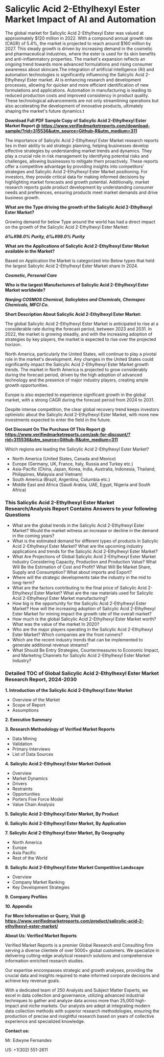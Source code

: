 <meta name="title" content="Global Salicylic Acid 2-Ethylhexyl Ester Market Impact of AI and Automation"><meta name="description" content="The global market for Salicylic Acid 2-Ethylhexyl Ester was valued at approximately $120 million in 2022. With a compound annual growth rate (CAGR) of 5.4%, the market is"><meta name="title" content="Salicylic Acid 2-Ethylhexyl Ester Market Size, Share, Scope, Trends, Growth, Opportunities, Analysis, Forecast"><h1>Salicylic Acid 2-Ethylhexyl Ester Market Impact of AI and Automation</h1>The global market for Salicylic Acid 2-Ethylhexyl Ester was valued at approximately $120 million in 2022. With a compound annual growth rate (CAGR) of 5.4%, the market is projected to reach around $160 million by 2027. This steady growth is driven by increasing demand in the cosmetic and pharmaceutical industries, where the ester is used for its skin benefits and anti-inflammatory properties. The market's expansion reflects an ongoing trend towards more advanced formulations and rising consumer awareness about skincare.The integration of artificial intelligence (AI) and automation technologies is significantly influencing the Salicylic Acid 2-Ethylhexyl Ester market. AI is enhancing research and development processes, allowing for quicker and more efficient identification of new formulations and applications. Automation in manufacturing is leading to reduced production costs and improved consistency in product quality. These technological advancements are not only streamlining operations but also accelerating the development of innovative products, ultimately shaping the market's future dynamics.t</p><p id="" class=""><strong>Download Full PDF Sample Copy of Salicylic Acid 2-Ethylhexyl Ester Market Report @ <a href="https://www.verifiedmarketreports.com/download-sample/?rid=315536&utm_source=Github-R&utm_medium=311" target="_blank">https://www.verifiedmarketreports.com/download-sample/?rid=315536&utm_source=Github-R&utm_medium=311</a></strong></p><p>The importance of&nbsp;Salicylic Acid 2-Ethylhexyl Ester Market research reports lies in their ability to aid strategic planning, helping businesses develop effective strategies by understanding market trends and dynamics. They play a crucial role in risk management by identifying potential risks and challenges, allowing businesses to mitigate them proactively. These reports offer a competitive advantage by providing insights into competitors' strategies and Salicylic Acid 2-Ethylhexyl Ester Market positioning. For investors, they provide critical data for making informed decisions by highlighting market forecasts and growth potential. Additionally, market research reports guide product development by understanding consumer needs and preferences, ensuring products meet market demands and drive business growth.</p><p><strong>What are the&nbsp;Type driving the growth of the Salicylic Acid 2-Ethylhexyl Ester Market?</strong></p><p id="" class="">Growing demand for below Type around the world has had a direct impact on the growth of the Salicylic Acid 2-Ethylhexyl Ester Market:</p><em><strong>â‰¥98.0% Purity, â‰¥99.0% Purity</strong></em></p><strong>What are the&nbsp;Applications&nbsp;of Salicylic Acid 2-Ethylhexyl Ester Market available in the Market?</strong></p><p id="" class="">Based on Application the Market is categorized into Below types that held the largest Salicylic Acid 2-Ethylhexyl Ester Market share In 2024.</p><em><strong>Cosmetic, Personal Care</strong></em></p><strong>Who is the largest Manufacturers of Salicylic Acid 2-Ethylhexyl Ester Market worldwide?</strong></p><p><em><strong>Nanjing COSMOS Chemical, Salicylates and Chemicals, Chemspec Chemicals, MFCI Co.</strong></em></p><p id="" class=""><strong>Short Description About Salicylic Acid 2-Ethylhexyl Ester Market:</strong></p><p>The global Salicylic Acid 2-Ethylhexyl Ester Market is anticipated to rise at a considerable rate during the forecast period, between 2023 and 2031. In 2022, the market is growing steadily, and with the increasing adoption of strategies by key players, the market is expected to rise over the projected horizon.</p><p>North America, particularly the United States, will continue to play a pivotal role in the market's development. Any changes in the United States could significantly impact the Salicylic Acid 2-Ethylhexyl Ester Market growth trends. The market in North America is projected to grow considerably during the forecast period, driven by the high adoption of advanced technology and the presence of major industry players, creating ample growth opportunities.</p><p>Europe is also expected to experience significant growth in the global market, with a strong CAGR during the forecast period from 2024 to 2031.</p><p>Despite intense competition, the clear global recovery trend keeps investors optimistic about the Salicylic Acid 2-Ethylhexyl Ester Market, with more new investments expected to enter the field in the future.</p><p id="" class=""><strong>Get Discount On The Purchase Of This Report @ <a href="https://www.verifiedmarketreports.com/ask-for-discount/?rid=315536&utm_source=Github-R&utm_medium=311" target="_blank">https://www.verifiedmarketreports.com/ask-for-discount/?rid=315536&utm_source=Github-R&utm_medium=311</a></strong></p>Which regions are leading the Salicylic Acid 2-Ethylhexyl Ester Market?</p><ul><li>North America (United States, Canada and Mexico)</li><li>Europe (Germany, UK, France, Italy, Russia and Turkey etc.)</li><li>Asia-Pacific (China, Japan, Korea, India, Australia, Indonesia, Thailand, Philippines, Malaysia and Vietnam)</li><li>South America (Brazil, Argentina, Columbia etc.)</li><li>Middle East and Africa (Saudi Arabia, UAE, Egypt, Nigeria and South Africa)</li></ul><h3 id="" class="">This Salicylic Acid 2-Ethylhexyl Ester Market Research/Analysis Report Contains Answers to your following Questions</h3><ul><li>What are the global trends in the Salicylic Acid 2-Ethylhexyl Ester Market? Would the market witness an increase or decline in the demand in the coming years?</li><li>What is the estimated demand for different types of products in Salicylic Acid 2-Ethylhexyl Ester Market? What are the upcoming industry applications and trends for the Salicylic Acid 2-Ethylhexyl Ester Market?</li><li>What Are Projections of Global Salicylic Acid 2-Ethylhexyl Ester Market Industry Considering Capacity, Production and Production Value? What Will Be the Estimation of Cost and Profit? What Will Be Market Share, Supply and Consumption? What about imports and Export?</li><li>Where will the strategic developments take the industry in the mid to long-term?</li><li>What are the factors contributing to the final price of Salicylic Acid 2-Ethylhexyl Ester Market? What are the raw materials used for Salicylic Acid 2-Ethylhexyl Ester Market manufacturing?</li><li>How big is the opportunity for the Salicylic Acid 2-Ethylhexyl Ester Market? How will the increasing adoption of Salicylic Acid 2-Ethylhexyl Ester Market for mining impact the growth rate of the overall market?</li><li>How much is the global Salicylic Acid 2-Ethylhexyl Ester Market worth? What was the value of the market In 2020?</li><li>Who are the major players operating in the Salicylic Acid 2-Ethylhexyl Ester Market? Which companies are the front runners?</li><li>Which are the recent industry trends that can be implemented to generate additional revenue streams?</li><li>What Should Be Entry Strategies, Countermeasures to Economic Impact, and Marketing Channels for Salicylic Acid 2-Ethylhexyl Ester Market Industry?</li></ul><h3 id="" class="">Detailed TOC of Global Salicylic Acid 2-Ethylhexyl Ester Market Research Report, 2024-2030</h3><p id="" class=""><strong>1. Introduction of the Salicylic Acid 2-Ethylhexyl Ester Market</strong></p><ul><li>Overview of the Market</li><li>Scope of Report</li><li>Assumptions</li></ul><p id="" class=""><strong>2. Executive Summary</strong></p><p id="" class=""><strong>3. Research Methodology of Verified Market Reports</strong></p><ul><li>Data Mining</li><li>Validation</li><li>Primary Interviews</li><li>List of Data Sources</li></ul><p id="" class=""><strong>4. Salicylic Acid 2-Ethylhexyl Ester Market Outlook</strong></p><ul><li>Overview</li><li>Market Dynamics</li><li>Drivers</li><li>Restraints</li><li>Opportunities</li><li>Porters Five Force Model</li><li>Value Chain Analysis</li></ul><p id="" class=""><strong>5. Salicylic Acid 2-Ethylhexyl Ester Market, By Product</strong></p><p id="" class=""><strong>6. Salicylic Acid 2-Ethylhexyl Ester Market, By Application</strong></p><p id="" class=""><strong>7. Salicylic Acid 2-Ethylhexyl Ester Market, By Geography</strong></p><ul><li>North America</li><li>Europe</li><li>Asia Pacific</li><li>Rest of the World</li></ul><p id="" class=""><strong>8. Salicylic Acid 2-Ethylhexyl Ester Market Competitive Landscape</strong></p><ul><li>Overview</li><li>Company Market Ranking</li><li>Key Development Strategies</li></ul><p id="" class=""><strong>9. Company Profiles</strong></p><p id="" class=""><strong>10. Appendix</strong></p><p id="" class=""><strong>For More Information or Query, Visit @ <a href="https://www.verifiedmarketreports.com/product/salicylic-acid-2-ethylhexyl-ester-market/" target="_blank">https://www.verifiedmarketreports.com/product/salicylic-acid-2-ethylhexyl-ester-market/</a></strong></p><p id="" class=""><strong>About Us: Verified Market Reports</strong></p><p id="" class="">Verified Market Reports is a premier Global Research and Consulting firm serving a diverse clientele of over 5000+ global customers. We specialize in delivering cutting-edge analytical research solutions and comprehensive information-enriched research studies.</p><p id="" class="">Our expertise encompasses strategic and growth analyses, providing the crucial data and insights required to make informed corporate decisions and achieve key revenue goals.</p><p id="" class="">With a dedicated team of 250 Analysts and Subject Matter Experts, we excel in data collection and governance, utilizing advanced industrial techniques to gather and analyze data across more than 25,000 high-impact and niche markets. Our analysts are adept at integrating modern data collection methods with superior research methodologies, ensuring the production of precise and insightful research based on years of collective experience and specialized knowledge.</p><p id="" class=""><strong>Contact us:</strong></p><p id="" class="">Mr. Edwyne Fernandes</p><p id="" class="">US: +1(302) 551-2611</p>
